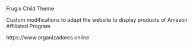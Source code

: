 <p>Frugix Child Theme</p>

<p>Custom modifications to adapt the website to display products of Amazon Affiliated Program</p>

<p>https://www.organizadores.online</p>